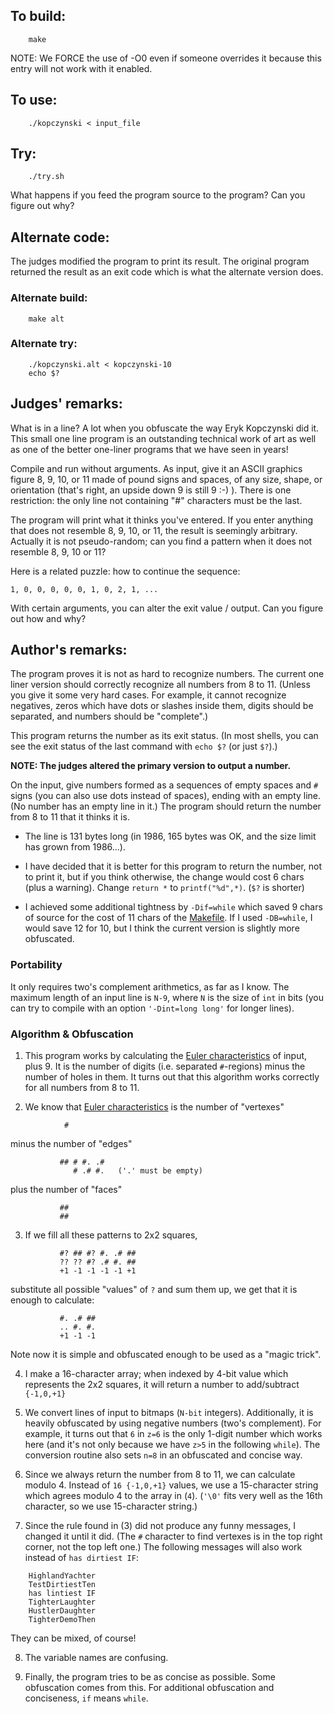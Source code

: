 ## To build:

``` <!---sh-->
    make
```

NOTE: We FORCE the use of -O0 even if someone overrides it because this entry
will not work with it enabled.


## To use:

``` <!---sh-->
    ./kopczynski < input_file
```


## Try:

``` <!---sh-->
    ./try.sh
```

What happens if you feed the program source to the program? Can you figure out
why?


## Alternate code:

The judges modified the program to print its result.  The original
program returned the result as an exit code which is what the alternate version
does.


### Alternate build:

``` <!---sh-->
    make alt
```


### Alternate try:

``` <!---sh-->
    ./kopczynski.alt < kopczynski-10
    echo $?
```


## Judges' remarks:

What is in a line?  A lot when you obfuscate the way Eryk Kopczynski
did it.  This small one line program is an outstanding technical
work of art as well as one of the better one-liner programs that
we have seen in years!

Compile and run without arguments.  As input, give it an ASCII graphics
figure 8, 9, 10, or 11 made of pound signs and spaces, of any size,
shape, or orientation (that's right, an upside down 9 is still 9 :-) ).
There is one restriction: the only line not containing "#" characters
must be the last.

The program will print what it thinks you've entered. If you enter
anything that does not resemble 8, 9, 10, or 11, the result is
seemingly arbitrary.  Actually it is not pseudo-random; can you find
a pattern when it does not resemble 8, 9, 10 or 11?

Here is a related puzzle: how to continue the sequence:

    1, 0, 0, 0, 0, 0, 1, 0, 2, 1, ...

With certain arguments, you can alter the exit value / output.  Can you figure
out how and why?


## Author's remarks:

The program proves it is not as hard to recognize numbers. The current
one liner version should correctly recognize all numbers from 8 to 11.
(Unless you give it some very hard cases. For example, it cannot
recognize negatives, zeros which have dots or slashes inside them,
digits should be separated, and numbers should be "complete".)

This program returns the number as its exit status. (In most shells,
you can see the exit status of the last command with `echo $?` (or
just `$?`).)

**NOTE: The judges altered the primary version to output a number.**

On the input, give numbers formed as a sequences of empty spaces and `#`
signs (you can also use dots instead of spaces), ending with an empty
line. (No number has an empty line in it.) The program should return
the number from 8 to 11 that it thinks it is.

* The line is 131 bytes long (in 1986, 165 bytes was OK, and the size
  limit has grown from 1986...).

* I have decided that it is better for this program to return the
  number, not to print it, but if you think otherwise, the change would
  cost 6 chars (plus a warning). Change `return *` to `printf("%d",*)`.
  (`$?` is shorter)

* I achieved some additional tightness by `-Dif=while` which saved 9 chars of
source for the cost of 11 chars of the [Makefile](%%REPO_URL%%/2004/kopczynski/Makefile). If I used
`-DB=while`, I would save 12 for 10, but I think the current version is slightly
more obfuscated.

### Portability

It only requires two's complement arithmetics, as far as I know. The maximum
length of an input line is `N-9`, where `N` is the size of `int` in bits
(you can try to compile with an option `'-Dint=long long'` for longer
lines).

### Algorithm & Obfuscation

1. This program works by calculating the [Euler
characteristics](https://en.wikipedia.org/wiki/Euler_characteristic) of input,
plus 9. It is the number of digits (i.e. separated `#`-regions) minus the number
of holes in them. It turns out that this algorithm works correctly for all
numbers from 8 to 11.

2. We know that [Euler
characteristics](https://en.wikipedia.org/wiki/Euler_characteristic) is the number of "vertexes"

```
            #
```

minus the number of "edges"

```
           ## # #. .#
              # .# #.   ('.' must be empty)
```

plus the number of "faces"

```
           ##
           ##
```

3. If we fill all these patterns to 2x2 squares,

```
           #? ## #? #. .# ##
           ?? ?? #? .# #. ##
           +1 -1 -1 -1 -1 +1
```

substitute all possible "values" of `?` and sum them up, we get that it is
enough to calculate:

```
           #. .# ##
           .. #. #.
           +1 -1 -1
```

Note now it is simple and obfuscated enough to be used as
a "magic trick".

4. I make a 16-character array; when indexed by 4-bit value which
represents the 2x2 squares, it will return a number to add/subtract
`{-1,0,+1}`

5. We convert lines of input to bitmaps (`N-bit` integers). Additionally, it is
heavily obfuscated by using negative numbers (two's complement).  For example,
it turns out that `6` in `z=6` is the only 1-digit number which works here (and
it's not only because we have `z>5` in the following `while`). The conversion
routine also sets `n=8` in an obfuscated and concise way.

6. Since we always return the number from 8 to 11, we can calculate modulo 4.
Instead of `16 {-1,0,+1}` values, we use a 15-character string which agrees
modulo 4 to the array in (`4`). (`'\0'` fits very well as the 16th character, so
we use 15-character string.)

7. Since the rule found in (3) did not produce any funny messages, I changed it
until it did. (The `#` character to find vertexes is in the top right corner,
not the top left one.) The following messages will also work instead of `has
dirtiest IF`:

```
    HighlandYachter
    TestDirtiestTen
    has lintiest IF
    TighterLaughter
    HustlerDaughter
    TighterDemoThen
```

They can be mixed, of course!

8. The variable names are confusing.

9. Finally, the program tries to be as concise as possible. Some obfuscation
comes from this. For additional obfuscation and conciseness, `if` means `while`.


<!--

    Copyright © 1984-2024 by Landon Curt Noll. All Rights Reserved.

    You are free to share and adapt this file under the terms of this license:

        Creative Commons Attribution-ShareAlike 4.0 International (CC BY-SA 4.0)

    For more information, see:

        https://creativecommons.org/licenses/by-sa/4.0/

-->
